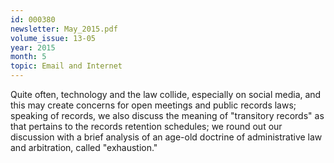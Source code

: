 ```yaml
---
id: 000380
newsletter: May_2015.pdf
volume_issue: 13-05
year: 2015
month: 5
topic: Email and Internet
---
```


Quite often, technology and the law collide, especially on social media, and this may create concerns for open meetings and public records laws; speaking of records, we also discuss the meaning of "transitory records" as that pertains to the records retention schedules; we round out our discussion with a brief analysis of an age-old doctrine of administrative law and arbitration, called "exhaustion."